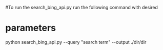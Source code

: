 #To run the search_bing_api.py run the following command with desired
# parameters

python search_bing_api.py --query "search term" --output ./dir/dir
